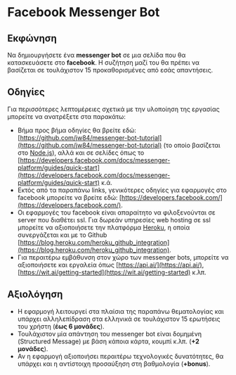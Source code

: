 # Facebook Messenger Bot


## Εκφώνηση
Να δημιουργήσετε ένα **messenger bot** σε μια σελίδα που θα κατασκευάσετε στο **facebook**. Η συζήτηση μαζί του θα πρέπει να βασίζεται σε τουλάχιστον 15 προκαθορισμένες από εσάς απαντήσεις.


## Οδηγίες
Για περισσότερες λεπτομέρειες σχετικά με την υλοποίηση της εργασίας μπορείτε να ανατρέξετε στα παρακάτω:
* Βήμα προς βήμα οδηγίες θα βρείτε εδώ: [https://github.com/jw84/messenger-bot-tutorial](https://github.com/jw84/messenger-bot-tutorial) 	(το 	οποίο βασίζεται στο [Node.js](Node.js)), αλλά και σε σελίδες όπως το 	[https://developers.facebook.com/docs/messenger-platform/guides/quick-start](https://developers.facebook.com/docs/messenger-platform/guides/quick-start) κ.ά.
* Εκτός από τα παραπάνω links, γενικότερες οδηγίες για εφαρμογές στο facebook μπορείτε να βρείτε εδώ: [https://developers.facebook.com/](https://developers.facebook.com/).
* Οι εφαρμογές του  facebook είναι απαραίτητο να φιλοξενούνται σε server που διαθέτει ssl. 	Για δωρεάν υπηρεσίες web hosting σε ssl μπορείτε να αξιοποιήσετε την πλατφόρμα [Heroku](https://www.heroku.com/), η οποία συνεργάζεται και με το Github 	[https://blog.heroku.com/heroku_github_integration](https://blog.heroku.com/heroku_github_integration).
* Για περαιτέρω εμβάθυνση στον χώρο των messenger bots, μπορείτε να αξιοποιήσετε και εργαλεία όπως [https://api.ai/](https://api.ai/), [https://wit.ai/getting-started](https://wit.ai/getting-started) κ.λπ.


## Αξιολόγηση
* Η εφαρμογή λειτουργεί στα πλαίσια της παραπάνω θεματολογίας και υπάρχει αλληλεπίδραση στα ελληνικά σε τουλάχιστον 15 ερωτήσεις του χρήστη (**έως 6 μονάδες**).
* Τουλάχιστον μία απάντηση του  messenger bot είναι δομημένη (Structured Message) με βάση κάποια κάρτα, κουμπί κ.λπ. (**+2 μονάδες**).
* Αν η εφαρμογή αξιοποιήσει περαιτέρω τεχνολογικές δυνατότητες, θα υπάρχει και η αντίστοιχη προσαύξηση στη βαθμολογία (**+bonus**).
